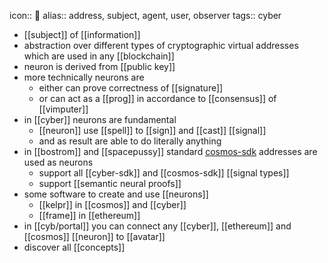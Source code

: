 icon:: 🧠
alias:: address, subject, agent, user, observer
tags:: cyber

- [[subject]] of [[information]]
- abstraction over different types of cryptographic virtual addresses which are used in any [[blockchain]]
- neuron is derived from [[public key]]
- more technically neurons are
	- either can prove correctness of [[signature]]
	- or can act as a [[prog]] in accordance to [[consensus]] of [[vimputer]]
- in [[cyber]] neurons are fundamental
	- [[neuron]] use [[spell]] to [[sign]] and [[cast]] [[signal]]
	- and as result are able to do literally anything
- in [[bostrom]] and [[spacepussy]] standard [cosmos-sdk](https://docs.cosmos.network/) addresses are used as neurons
	- support all [[cyber-sdk]] and [[cosmos-sdk]] [[signal types]]
	- support [[semantic neural proofs]]
- some software to create and use [[neurons]]
	- [[kelpr]] in [[cosmos]] and [[cyber]]
	- [[frame]] in [[ethereum]]
- in [[cyb/portal]] you can connect any [[cyber]], [[ethereum]] and [[cosmos]] [[neuron]] to [[avatar]]
- discover all [[concepts]]